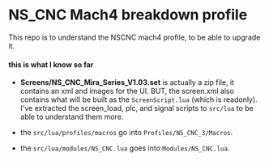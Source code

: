 # NS_CNC Mach4 breakdown profile

This repo is to understand the NSCNC mach4 profile, to be able to upgrade it.

#### this is what I know so far
- **Screens/NS_CNC_Mira_Series_V1.03.set** is actually a zip file, it contains an xml and images for the UI. BUT, the screen.xml also contains what will be built as the `ScreenScript.lua` (which is readonly). I've extracted the screen_load, plc, and signal scripts to `src/lua` to be able to understand them more.

- the `src/lua/profiles/macros` go into `Profiles/NS_CNC_3/Macros`.

- the `src/lua/modules/NS_CNC.lua` goes into `Modules/NS_CNC.lua`.

